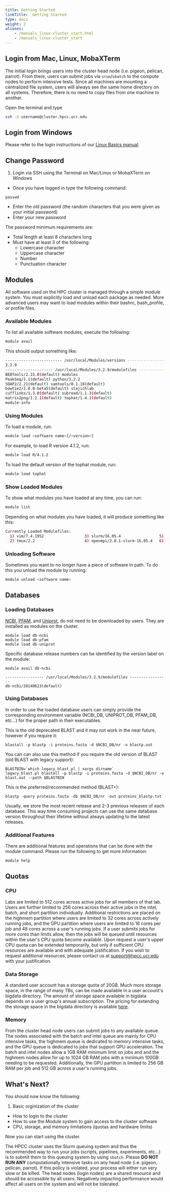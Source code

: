 ```yaml
---
title: Getting Started
linkTitle:  Getting Started
type: docs
weight: 2
aliases:
    - /manuals_linux-cluster_start.html
    - /manuals_linux-cluster_start
---
```


## Login from Mac, Linux, MobaXTerm

The initial login brings users into the cluster head node (i.e. pigeon, pelican, parrot). From there, users can submit jobs via `srun`/`sbatch` to the compute nodes to perform intensive tests.
Since all machines are mounting a centralized file system, users will always see the same home directory on all systems. Therefore, there is no need to copy files from one machine to another.

Open the terminal and type

```bash
ssh -X username@cluster.hpcc.ucr.edu
```

## Login from Windows

Please refer to the login instructions of our [Linux Basics manual](/manuals/linux_basics/intro/#windows).

## Change Password

1. Login via SSH using the Terminal on Mac/Linux or MobaXTerm on Windows
+  Once you have logged in type the following command:
```
passwd
```
+ Enter the old password (the random characters that you were given as your initial password)
+ Enter your new password

The password minimum requirements are:
* Total length at least 8 characters long
* Must have at least 3 of the following:
    * Lowercase character
    * Uppercase character
    * Number
    * Punctuation character

## Modules

All software used on the HPC cluster is managed through a simple module system.
You must explicitly load and unload each package as needed.
More advanced users may want to load modules within their bashrc, bash_profile, or profile files.

### Available Modules

To list all available software modules, execute the following:

```bash
module avail
```

This should output something like:

```bash
------------------------- /usr/local/Modules/versions --------------------------
3.2.9
--------------------- /usr/local/Modules/3.2.9/modulefiles ---------------------
BEDTools/2.15.0(default) modules
PeakSeq/1.1(default) python/3.2.2
SOAP2/2.21(default) samtools/0.1.18(default)
bowtie2/2.0.0-beta5(default) stajichlab
cufflinks/1.3.0(default) subread/1.1.3(default)
matrix2png/1.2.1(default) tophat/1.4.1(default)
module-info
```

### Using Modules

To load a module, run:

```bash
module load <software name>[/<version>]
```

For example, to load R version 4.1.2, run:
```bash
module load R/4.1.2
```

To load the default version of the tophat module, run:

```bash
module load tophat
```

### Show Loaded Modules

To show what modules you have loaded at any time, you can run:

```bash
module list
```

Depending on what modules you have loaded, it will produce something like this:

```bash
Currently Loaded Modulefiles:
  1) vim/7.4.1952                  3) slurm/16.05.4                 5) R/3.3.0                       7) less-highlight/1.0            9) python/3.6.0
  2) tmux/2.2                      4) openmpi/2.0.1-slurm-16.05.4   6) perl/5.20.2                   8) iigb_utilities/1
```

### Unloading Software

Sometimes you want to no longer have a piece of software in path. To do this you unload the module by running:

```bash
module unload <software name>
```

## Databases

### Loading Databases

[NCBI](http://www.ncbi.nlm.nih.gov/), [PFAM](http://en.wikipedia.org/wiki/Pfam#External_links), and [Uniprot](http://www.uniprot.org/), do not need to be downloaded by users. They are installed as modules on the cluster.

```
module load db-ncbi
module load db-pfam
module load db-uniprot
```

Specific database release numbers can be identified by the version label on the module:
```
module avail db-ncbi

----------------- /usr/local/Modules/3.2.9/modulefiles -----------------
db-ncbi/20140623(default)
```

### Using Databases

In order to use the loaded database users can simply provide the corresponding environment variable (NCBI_DB, UNIPROT_DB, PFAM_DB, etc...) for the proper path in their executables.

This is the old deprecated BLAST and it may not work in the near future, however if you require it:

```
blastall -p blastp -i proteins.fasta -d $NCBI_DB/nr -o blastp.out
```

You can can also use this method if you require the old version of BLAST (old BLAST with legacy support):

```
BLASTBIN=`which legacy_blast.pl | xargs dirname`
legacy_blast.pl blastall -p blastp -i proteins.fasta -d $NCBI_DB/nr -o blast.out --path $BLASTBIN
```

This is the preferred/recommended method (BLAST+):

```
blastp -query proteins.fasta -db $NCBI_DB/nr -out proteins_blastp.txt
```

Usually, we store the most recent release and 2-3 previous releases of each database. This way time consuming projects can use the same database version throughout their lifetime without always updating to the latest releases.

### Additional Features
There are additional features and operations that can be done with the module command. Please run the following to get more information:

```bash
module help
```

## Quotas

### CPU

Labs are limited to 512 cores across active jobs for all members of that lab. Users are further limited to 256 cores across their active jobs in the intel, batch, and short partition individually. Additional restrictions are placed on the highmem partition where users are limited to 32 cores across actively running jobs, and the GPU partition where users are limited to 16 cores per job and 48 cores across a user's running jobs. If a user submits jobs for more cores than limits allow, then the jobs will be queued until resources within the user's CPU quota become available. Upon request a user's upper CPU quota can be extended temporarily, but only if sufficient CPU resources are available and with adequate justification. If you wish to request additional resources, please contact us at support@hpcc.ucr.edu with your justification.

### Data Storage

A standard user account has a storage quota of 20GB. Much more storage space, in the range of many TBs, can be made available in a user account's bigdata directory. The amount of storage space available in bigdata depends on a user group's annual subscription. The pricing for extending the storage space in the bigdata directory is available [here](/about/overview/access/).

### Memory

From the cluster head node users can submit jobs to any available queue. The nodes associated with the batch and intel queue are mainly for CPU intensive tasks, the highmem queue is dedicated to memory intensive tasks, and the GPU queue is dedicated to jobs that support GPU acceleration. The batch and intel nodes allow a 1GB RAM minimum limit on jobs and and the highmem nodes allow for up to 1024 GB RAM jobs with a minimum 100GB needing to be requested. Additionally, the GPU partition is limited to 256 GB RAM per job and 512 GB across a user's running jobs.

## What's Next?

You should now know the following:

1. Basic orginization of the cluster
+  How to login to the cluster
+  How to use the Module system to gain access to the cluster software
+  CPU, storage, and memory limitations (quotas and hardware limits)

Now you can start using the cluster.

The HPCC cluster uses the Slurm queuing system and thus the recommended way to run your jobs (scripts, pipelines, experiments, etc...) is to submit them to this queuing system by using `sbatch`.
Please **DO NOT RUN ANY** computationally intensive tasks on any head node (i.e. pigeon, pelican, parrot). If this policy is violated, your process will either run very slow or be killed.
The head nodes (login nodes) are a shared resource and should be accessible by all users. Negatively impacting performance would affect all users on the system and will not be tolerated.

